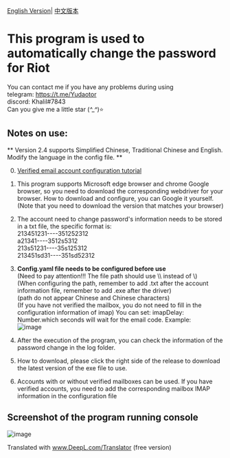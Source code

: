 [English Version](https://github.com/Yudaotor/Riot-Accounts-AutoChangePassword/blob/master/README.EN.md)|
[中文版本](https://github.com/Yudaotor/Riot-Accounts-AutoChangePassword/blob/master/README.md)
# This program is used to automatically change the password for Riot   
You can contact me if you have any problems during using  
telegram: https://t.me/Yudaotor  
discord: Khalil#7843  
Can you give me a little star (*^_^*)⭐
## Notes on use:
** Version 2.4 supports Simplified Chinese, Traditional Chinese and English. Modify the language in the config file. **

0. [Verified email account configuration tutorial](https://github.com/Yudaotor/Riot-Accounts-AutoChangePassword/wiki/%E5%A6%82%E4%BD%95%E4%B8%BA%E9%AA%8C%E8%AF%81%E8%BF%87%E9%82%AE%E7%AE%B1%E7%9A%84%E8%B4%A6%E5%8F%B7%E8%87%AA%E5%8A%A8%E4%BF%AE%E6%94%B9%E5%AF%86%E7%A0%81(How-to-change-password-automatically-for-accounts-with-verified-emails))
1. This program supports Microsoft edge browser and chrome Google browser, so you need to download the corresponding webdriver for your browser. How to download and configure, you can Google it yourself. (Note that you need to download the version that matches your browser)
2. The account need to change password's information needs to be stored in a txt file, the specific format is:  
213451231----351252312  
a21341----3512s5312  
213s51231----35s125312  
213451sd31----351sd52312  
3. **Config.yaml file needs to be configured before use**  
(Need to pay attention!!! The file path should use \\\ instead of \\)  
(When configuring the path, remember to add .txt after the account information file, remember to add .exe after the driver)  
(path do not appear Chinese and Chinese characters)  
(If you have not verified the mailbox, you do not need to fill in the configuration information of imap)
You can set: imapDelay: Number.which seconds will wait for the email code.
Example:  
![image](https://github.com/Yudaotor/Riot-Accounts-AutoChangePassword/assets/87225219/1de91063-0c79-4224-83d2-704c089651c1)


5. After the execution of the program, you can check the information of the password change in the log folder. 
6. How to download, please click the right side of the release to download the latest version of the exe file to use.  
7. Accounts with or without verified mailboxes can be used. If you have verified accounts, you need to add the corresponding mailbox IMAP information in the configuration file  
## Screenshot of the program running console
![image](https://user-images.githubusercontent.com/87225219/225540315-faa5d20f-1fb5-45d2-915f-ba695ca8be2a.png)

Translated with www.DeepL.com/Translator (free version)
